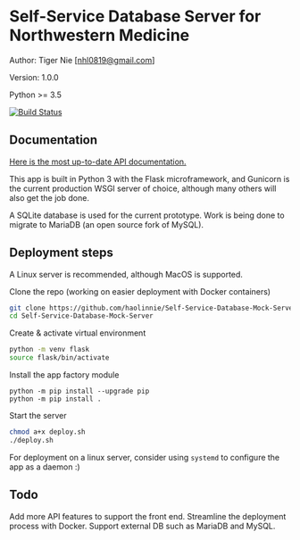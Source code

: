# Self-Service Database Server for Northwestern Medicine

Author: Tiger Nie [nhl0819@gmail.com]

Version: 1.0.0

Python >= 3.5

[![Build Status](https://travis-ci.com/haolinnie/Self-Service-Database-Server.svg?branch=master)](https://travis-ci.com/haolinnie/Self-Service-Database-Server)

## Documentation

[Here is the most up-to-date API documentation.](https://github.com/haolinnie/Self-Service-Database-Server/blob/master/ssd_api/APIDocumentation.md) 

This app is built in Python 3 with the Flask microframework, and Gunicorn is the current production WSGI server of choice, although many others will also get the job done.

A SQLite database is used for the current prototype. Work is being done to migrate to MariaDB (an open source fork of MySQL).


## Deployment steps

A Linux server is recommended, although MacOS is supported.

Clone the repo (working on easier deployment with Docker containers)

```bash
git clone https://github.com/haolinnie/Self-Service-Database-Mock-Server.git
cd Self-Service-Database-Mock-Server
```

Create & activate virtual environment

```bash
python -m venv flask
source flask/bin/activate
```

Install the app factory module

```
python -m pip install --upgrade pip
python -m pip install .
```

Start the server

```bash
chmod a+x deploy.sh
./deploy.sh
```

For deployment on a linux server, consider using `systemd` to configure the app as a daemon :)


## Todo

Add more API features to support the front end.
Streamline the deployment process with Docker.
Support external DB such as MariaDB and MySQL.
